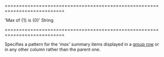 <!--**
/*-------------------------------------------
    Auto-generated file. Do not modify.
-------------------------------------------

**-->
===========================================================================
<!--default-->'Max of {1} is {0}'<!--/default-->
<!--type-->String<!--/type-->
===========================================================================

<!--shortDescription-->
Specifies a pattern for the *'max'* summary items displayed in a [group row](/Documentation/Guide/Widgets/DataGrid/Visual_Elements/#Group_Rows) or in any other column rather than the parent one.
<!--/shortDescription-->

<!--fullDescription-->

<!--/fullDescription-->